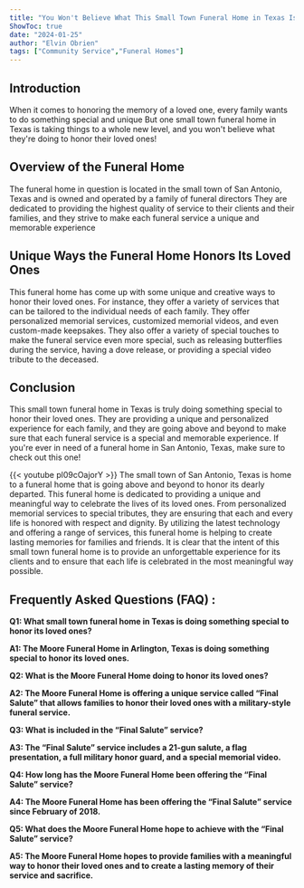 ```yaml
---
title: "You Won't Believe What This Small Town Funeral Home in Texas Is Doing To Honor Its Loved Ones!"
ShowToc: true 
date: "2024-01-25"
author: "Elvin Obrien" 
tags: ["Community Service","Funeral Homes"]
---
```

## Introduction 
When it comes to honoring the memory of a loved one, every family wants to do something special and unique But one small town funeral home in Texas is taking things to a whole new level, and you won't believe what they're doing to honor their loved ones!

## Overview of the Funeral Home
The funeral home in question is located in the small town of San Antonio, Texas and is owned and operated by a family of funeral directors They are dedicated to providing the highest quality of service to their clients and their families, and they strive to make each funeral service a unique and memorable experience 

## Unique Ways the Funeral Home Honors Its Loved Ones
This funeral home has come up with some unique and creative ways to honor their loved ones. For instance, they offer a variety of services that can be tailored to the individual needs of each family. They offer personalized memorial services, customized memorial videos, and even custom-made keepsakes. They also offer a variety of special touches to make the funeral service even more special, such as releasing butterflies during the service, having a dove release, or providing a special video tribute to the deceased.

## Conclusion
This small town funeral home in Texas is truly doing something special to honor their loved ones. They are providing a unique and personalized experience for each family, and they are going above and beyond to make sure that each funeral service is a special and memorable experience. If you're ever in need of a funeral home in San Antonio, Texas, make sure to check out this one!

{{< youtube pl09cOajorY >}} 
The small town of San Antonio, Texas is home to a funeral home that is going above and beyond to honor its dearly departed. This funeral home is dedicated to providing a unique and meaningful way to celebrate the lives of its loved ones. From personalized memorial services to special tributes, they are ensuring that each and every life is honored with respect and dignity. By utilizing the latest technology and offering a range of services, this funeral home is helping to create lasting memories for families and friends. It is clear that the intent of this small town funeral home is to provide an unforgettable experience for its clients and to ensure that each life is celebrated in the most meaningful way possible.

## Frequently Asked Questions (FAQ) :
**Q1: What small town funeral home in Texas is doing something special to honor its loved ones?**

**A1: The Moore Funeral Home in Arlington, Texas is doing something special to honor its loved ones.**

**Q2: What is the Moore Funeral Home doing to honor its loved ones?**

**A2: The Moore Funeral Home is offering a unique service called “Final Salute” that allows families to honor their loved ones with a military-style funeral service.**

**Q3: What is included in the “Final Salute” service?**

**A3: The “Final Salute” service includes a 21-gun salute, a flag presentation, a full military honor guard, and a special memorial video.**

**Q4: How long has the Moore Funeral Home been offering the “Final Salute” service?**

**A4: The Moore Funeral Home has been offering the “Final Salute” service since February of 2018.**

**Q5: What does the Moore Funeral Home hope to achieve with the “Final Salute” service?**

**A5: The Moore Funeral Home hopes to provide families with a meaningful way to honor their loved ones and to create a lasting memory of their service and sacrifice.**




